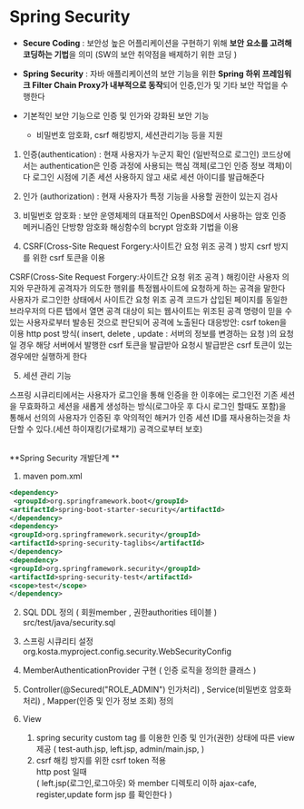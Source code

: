 # **Spring Security**

- **Secure Coding** : 보안성 높은 어플리케이션을 구현하기 위해 **보안 요소를 고려해 코딩하는 기법**을 의미 
                     (SW의 보안 취약점을 배제하기 위한 코딩 )

- **Spring Security** : 자바 애플리케이션의 보안 기능을 위한 **Spring 하위 프레임워크 Filter Chain Proxy가 내부적으로 동작**되어 인증,인가 및 기타 보안 작업을 수행한다  

- 기본적인 보안 기능으로 인증 및 인가와 강화된 보안 기능
  - 비밀번호 암호화, csrf 해킹방지, 세션관리기능 등을 지원


1) 인증(authentication) : 현재 사용자가 누군지 확인 (일반적으로 로그인)
코드상에서는 authentication은 인증 과정에 사용되는 핵심 객체(로그인 인증 정보 객체)이다 
로그인 시점에 기존 세션 사용하지 않고 새로 세션 아이디를 발급해준다 

2) 인가 (authorization) : 현재 사용자가 특정 기능을 사용할 권한이 있는지 검사

3) 비밀번호 암호화 : 보안 운영체제의  대표적인 OpenBSD에서 사용하는 암호 인증 메커니즘인
 단방향 암호화 해싱함수의 bcrypt 암호화 기법을 이용 

4) CSRF(Cross-Site Request Forgery:사이트간 요청 위조 공격 ) 방지
csrf 방지를 위한 csrf 토큰을 이용 

CSRF(Cross-Site Request Forgery:사이트간 요청 위조 공격 ) 해킹이란 
사용자 의지와 무관하게 공격자가 의도한 행위를 특정웹사이트에 요청하게 하는 공격을 말한다   
사용자가 로그인한 상태에서 사이트간 요청 위조 공격 코드가 삽입된  페이지를 동일한 브라우저의 다른 탭에서 
열면 공격 대상이 되는 웹사이트는 위조된 공격 명령이 믿을 수 있는 사용자로부터 발송된 것으로 판단되어 공격에 노출된다
대응방안: csrf token을 이용 
http post 방식( insert, delete , update : 서버의 정보를 변경하는 요청 )의 요청일 경우 
해당 서버에서 발행한 csrf 토큰을 발급받아 요청시 발급받은 csrf 토큰이 있는 경우에만 실행하게 한다 

5) 세션 관리 기능 

스프링 시큐리티에서는 사용자가 로그인을 통해 인증을 한 이후에는 로그인전 기존 세션을 무효화하고 
세션을 새롭게 생성하는 방식(로그아웃 후 다시 로그인 할때도 포함)을 통해서 
선의의 사용자가 인증된 후 악의적인 해커가 인증 세션 ID를 
재사용하는것을 차단할 수 있다.(세션 하이재킹(가로채기) 공격으로부터 보호) 


​					
**Spring Security 개발단계 **
1. maven pom.xml 

  ```xml
  <dependency>
   <groupId>org.springframework.boot</groupId>
  <artifactId>spring-boot-starter-security</artifactId>
  </dependency>
  <dependency>
  <groupId>org.springframework.security</groupId>
  <artifactId>spring-security-taglibs</artifactId>
  </dependency>
  <dependency>
  <groupId>org.springframework.security</groupId>
  <artifactId>spring-security-test</artifactId>
  <scope>test</scope>
  </dependency>
  ```

  

2. SQL DDL 정의 ( 회원member , 권한authorities 테이블 ) 
src/test/java/security.sql 

3. 스프링 시큐리티 설정  
org.kosta.myproject.config.security.WebSecurityConfig

4. MemberAuthenticationProvider 구현 ( 인증 로직을 정의한 클래스 ) 

5. Controller(@Secured("ROLE_ADMIN") 인가처리) , Service(비밀번호 암호화처리) , Mapper(인증 및 인가 정보 조회) 정의 

6. View 
   1) spring security custom tag 를 이용한 인증 및 인가(권한) 상태에 따른 view 제공 ( test-auth.jsp, left.jsp, admin/main.jsp, ) 
   2) csrf 해킹 방지를 위한 csrf token 적용  
       http post 일때  
       ( left.jsp(로그인,로그아웃) 와 member 디렉토리 이하 ajax-cafe, register,update form jsp 를 확인한다 )
   

  